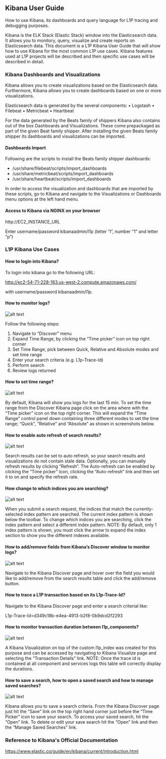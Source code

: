 ## Kibana User Guide

How to use Kibana, its dashboards and query language for L1P tracing and debugging purposes.

Kibana is the ELK Stack (Elastic Stack) window into the Elasticsearch data. It allows you to monitory, query, visualize and create reports on Elasticsearch data. This document is a L1P Kibana User Guide that will show how to use Kibana for the most common L1P use cases. Kibana features used at L1P projects will be described and then specific use cases will be described in detail.

### Kibana Dashboards and Visualizations

Kibana allows you to create visualizations based on the Elasticsearch data. Furthermore, Kibana allows you to create dashboards based on one or more visualizations. 

Elasticsearch data is generated by the several components:
•	Logstash
•	Filebeat
•	Metricbeat
•	Heartbeat

For the data generated by the Beats family of shippers Kibana also contains out of the box Dashboards and Visualizations. These come prepackaged as part of the given Beat family shipper. After installing the given Beats family shipper its dashboards and visualizations can be imported.

#### Dashboards Import

Following are the scripts to install the Beats family shipper dashboards:

- /usr/share/filebeat/scripts/import_dashboards
- /usr/share/metricbeat/scripts/import_dashboards
- /usr/share/heartbeat/scripts/import_dashboards

In order to access the visualization and dashboards that are imported by these scripts, go to Kibana and navigate to the Visualizations or Dashboards menu options at the left hand menu.

#### Access to Kibana via NGINX on your browser
	
http://EC2_INSTANCE_URL

Enter username/password kibanaadmin/l1p (letter “l”, number “1” and letter “p”)

### L1P Kibana Use Cases

#### How to login into Kibana?

To login into kibana go to the following URL:

http://ec2-54-71-228-163.us-west-2.compute.amazonaws.com/

with username/password kibanaadmin/l1p.

#### How to monitor logs?

![alt text](./images/howToMonitorLogs.png)

Follow the following steps:

1.	Navigate to “Discover” menu
2.	Expand Time Range, by clicking the “Time picker” icon on top right corner
3.	Set Time Range, pick between Quick, Relative and Absolute modes and set time range
4.	Enter your search criteria (e.g. L1p-Trace-Id)
5.	Perform search
6.	Review logs returned

#### How to set time range?

![alt text](./images/howToSetTimeRange.png)

By default, Kibana will show you logs for the last 15 min. To set the time range from the Discover Kibana page click on the area where with the “Time picker” icon on the top right corner. This will expand the “Time Range” control panel down containing three different modes to set the time range; “Quick”, “Relative” and “Absolute” as shown in screenshots below.


#### How to enable auto refresh of search results?

![alt text](./images/howToEnableAutoRefresh.png)

Search results can be set to auto refresh, so your search results and visualizations do not contain stale data. Optionally, you can manually refresh results by clicking “Refresh”. The Auto-refresh can be enabled by clicking the “Time picker” icon, clicking the “Auto-refresh” link and then set it to on and specify the refresh rate.


#### How change to which indices you are searching?

![alt text](./images/howToChangeIndices.png)

When you submit a search request, the indices that match the currently-selected index pattern are searched. The current index pattern is shown below the toolbar. To change which indices you are searching, click the index pattern and select a different index pattern. NOTE: By default, only 1 index pattern is shown, you must click the arrow to expand the index section to show you the different indexes available.


#### How to add/remove fields from Kibana’s Discover window to monitor logs?

![alt text](./images/howToAddRemoveFieldsFromKibanaDiscover.png)

Navigate to the Kibana Discover page and hover over the field you would like to add/remove from the search results table and click the add/remove button.


#### How to trace a L1P transaction based on its L1p-Trace-Id?

Navigate to the Kibana Discover page and enter a search criterial like:

L1p-Trace-Id=d349c18b-e4ea-4913-b2f8-0b9dcd2f2293


#### How to monitor transaction duration between l1p_components?

![alt text](./images/howToMonitorTransactionDuration.png)

A Kibana Visualization on top of the custom l1p_index was created for this purpose and can be accessed by navigating to Kibana Visualize page and selecting the “Transaction Details” link. NOTE: Once the trace id is contained at all component and services logs this table will correctly display the durations. 


#### How to save a search, how to open a saved search and how to manage saved searches?

![alt text](./images/howToSaveASearch.png)

Kibana allows you to save a search criteria. From the Kibana Discover page just hit the “Save” link on the top right hand corner just before the “Time Picker” icon to save your search. To access your saved search, hit the “Open” link. To delete or edit your save search hit the “Open” link and then the “Manage Saved Searches” link.

### Reference to Kibana's Official Documentation

https://www.elastic.co/guide/en/kibana/current/introduction.html
